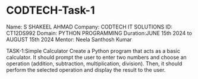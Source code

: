 # CODTECH-Task-1

Name: S SHAKEEL AHMAD
Company: CODTECH IT SOLUTIONS
ID: CT12DS992
Domain: PYTHON PROGRAMMING
Duration:JUNE 15th 2024 to AUGUST 15th 2024
Mentor: Neela Santhosh Kumar

TASK-1:Simple Calculator
Create a Python program that acts as a basic calculator. It should prompt the user to enter two numbers and choose an operation (addition, subtraction, multiplication, division). Then, it should perform the selected operation and display the result to the user.
